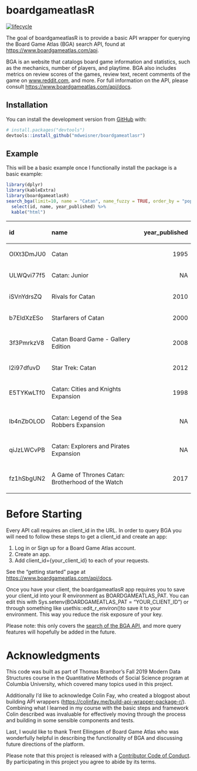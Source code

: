 
<!-- README.md is generated from README.Rmd. Please edit that file -->

# boardgameatlasR

<!-- badges: start -->

[![lifecycle](https://img.shields.io/badge/lifecycle-experimental-orange.svg)](https://www.tidyverse.org/lifecycle/#experimental)
<!-- badges: end -->

The goal of boardgameatlasR is to provide a basic API wrapper for
querying the Board Game Atlas (BGA) search API, found at
<https://www.boardgameatlas.com/api>.

BGA is an website that catalogs board game information and statistics,
such as the mechanics, number of players, and playtime. BGA also
includes metrics on review scores of the games, review text, recent
comments of the game on www.reddit.com, and more. For full information
on the API, please consult <https://www.boardgameatlas.com/api/docs>.

## Installation

You can install the development version from
[GitHub](https://github.com/) with:

``` r
# install.packages("devtools")
devtools::install_github("mdweisner/boardgameatlasr")
```

## Example

This will be a basic example once I functionally install the package is
a basic example:

``` r
library(dplyr)
library(kableExtra)
library(boardgameatlasR)
search_bga(limit=10, name = "Catan", name_fuzzy = TRUE, order_by = "popularity", ascending = FALSE, client_id_pat = Sys.getenv('BOARDGAMEATLAS_PAT')) %>%
  select(id, name, year_published) %>%
  kable("html") 
```

<table>

<thead>

<tr>

<th style="text-align:left;">

id

</th>

<th style="text-align:left;">

name

</th>

<th style="text-align:right;">

year\_published

</th>

</tr>

</thead>

<tbody>

<tr>

<td style="text-align:left;">

OIXt3DmJU0

</td>

<td style="text-align:left;">

Catan

</td>

<td style="text-align:right;">

1995

</td>

</tr>

<tr>

<td style="text-align:left;">

ULWQvi77f5

</td>

<td style="text-align:left;">

Catan: Junior

</td>

<td style="text-align:right;">

NA

</td>

</tr>

<tr>

<td style="text-align:left;">

iSVnYdrsZQ

</td>

<td style="text-align:left;">

Rivals for Catan

</td>

<td style="text-align:right;">

2010

</td>

</tr>

<tr>

<td style="text-align:left;">

b7EIdXzESo

</td>

<td style="text-align:left;">

Starfarers of Catan

</td>

<td style="text-align:right;">

2000

</td>

</tr>

<tr>

<td style="text-align:left;">

3f3PmrkzV8

</td>

<td style="text-align:left;">

Catan Board Game - Gallery Edition

</td>

<td style="text-align:right;">

2008

</td>

</tr>

<tr>

<td style="text-align:left;">

l2i97dfuvD

</td>

<td style="text-align:left;">

Star Trek: Catan

</td>

<td style="text-align:right;">

2012

</td>

</tr>

<tr>

<td style="text-align:left;">

E5TYKwLTf0

</td>

<td style="text-align:left;">

Catan: Cities and Knights Expansion

</td>

<td style="text-align:right;">

1998

</td>

</tr>

<tr>

<td style="text-align:left;">

lb4nZbOLOD

</td>

<td style="text-align:left;">

Catan: Legend of the Sea Robbers Expansion

</td>

<td style="text-align:right;">

NA

</td>

</tr>

<tr>

<td style="text-align:left;">

qiJzLWCvPB

</td>

<td style="text-align:left;">

Catan: Explorers and Pirates Expansion

</td>

<td style="text-align:right;">

NA

</td>

</tr>

<tr>

<td style="text-align:left;">

fz1hSbgUN2

</td>

<td style="text-align:left;">

A Game of Thrones Catan: Brotherhood of the Watch

</td>

<td style="text-align:right;">

2017

</td>

</tr>

</tbody>

</table>

# Before Starting

Every API call requires an client\_id in the URL. In order to query BGA
you will need to follow these steps to get a client\_id and create an
app:

1.  Log in or Sign up for a Board Game Atlas account.
2.  Create an app.
3.  Add client\_id={your\_client\_id} to each of your requests.

See the “getting started” page at
<https://www.boardgameatlas.com/api/docs>.

Once you have your client, the boardgameatlasR app requires you to save
your client\_id into your R environment as BOARDGAMEATLAS\_PAT. You can
edit this with Sys.setenv(BOARDGAMEATLAS\_PAT = “YOUR\_CLIENT\_ID”) or
through something like usethis::edit\_r\_environ()to save it to your
environment. This way you reduce the risk exposure of your key.

Please note: this only covers the [search of the BGA
API](https://www.boardgameatlas.com/api/docs/search), and more query
features will hopefully be added in the future.

# Acknowledgments

This code was built as part of Thomas Brambor’s Fall 2019 Modern Data
Structures course in the Quantitative Methods of Social Science program
at Columbia University, which covered many topics used in this project.

Additionally I’d like to acknowledge Colin Fay, who created a blogpost
about building API wrappers
(<https://colinfay.me/build-api-wrapper-package-r/>). Combining what I
learned in my course with the basic steps and framework Colin described
was invaluable for effectively moving through the process and building
in some sensible components and tests.

Last, I would like to thank Trent Ellingsen of Board Game Atlas who was
wonderfully helpful in describing the functionality of BGA and
discussing future directions of the platform.

Please note that this project is released with a [Contributor Code of
Conduct](CODE_OF_CONDUCT.md). By participating in this project you agree
to abide by its terms.
